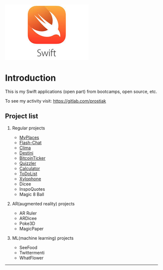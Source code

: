 ![swift_pic](img/swift.jpeg)

# Introduction                  

This is my Swift applications (open part) from bootcamps, open source, etc.

To see my activity visit: https://gitlab.com/prostiak        
        
     


**Project list**
---

1. Regular projects

    + [MyPlaces](https://github.com/prostiak/Swift/blob/master/Other%20projects/MyPlaces/README.md)        
    + [Flash-Chat](https://github.com/prostiak/Swift/blob/master/Boootcamp%20projects/Flash-Chat/README.md)    
    + [Clima](https://github.com/prostiak/Swift/blob/master/Boootcamp%20projects/Clima/README.md)
    + [Destini](https://github.com/prostiak/Swift/blob/master/Boootcamp%20projects/Destini/README.md)
    + [BitcoinTicker](https://github.com/prostiak/Swift/blob/master/Boootcamp%20projects/BitcoinTicker/README.md)
    + [Quizzler](https://github.com/prostiak/Swift/blob/master/Boootcamp%20projects/Quizzler/README.md)
    + [Calculator](https://github.com/prostiak/Swift/blob/master/Boootcamp%20projects/Calculator/README.md)
    + [ToDoList](https://github.com/prostiak/Swift/blob/master/Boootcamp%20projects/ToDoList/README.md)
    + [Xylophone](https://github.com/prostiak/Swift/blob/master/Boootcamp%20projects/Xylophone/README.md)
    + Dicee
    + InspoQuotes
    + Magic 8 Ball

2. AR(augmented reality) projects

    + AR Ruler
    + ARDicee
    + Poke3D
    + MagicPaper

3. ML(machine learning) projects

    + SeeFood
    + Twittermenti
    + WhatFlower


---


